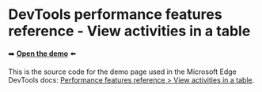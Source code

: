 # DevTools performance features reference - View activities in a table

➡️ **[Open the demo](https://microsoftedge.github.io/Demos/devtools-performance-activitytabs/)** ⬅️

This is the source code for the demo page used in the Microsoft Edge DevTools docs: [Performance features reference > View activities in a table](https://learn.microsoft.com/microsoft-edge/devtools/evaluate-performance/reference#view-activities-in-a-table).
